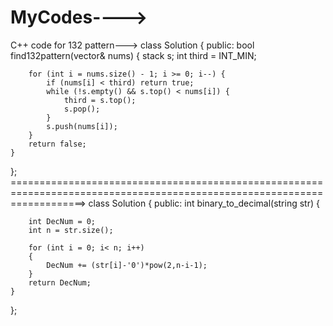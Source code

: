 # MyCodes---->
C++ code for 132 pattern--->
class Solution {
public:
    bool find132pattern(vector<int>& nums) {
        stack<int> s;
        int third = INT_MIN;

        for (int i = nums.size() - 1; i >= 0; i--) {
            if (nums[i] < third) return true;
            while (!s.empty() && s.top() < nums[i]) {
                third = s.top();
                s.pop();
            }
            s.push(nums[i]);
        }
        return false;
    }
};
=========================================================================================================================>
class Solution {
  public:
    int binary_to_decimal(string str) {
        
        int DecNum = 0;
        int n = str.size();
        
        for (int i = 0; i< n; i++)
        {
            DecNum += (str[i]-'0')*pow(2,n-i-1);
        }
        return DecNum;
    }
};
